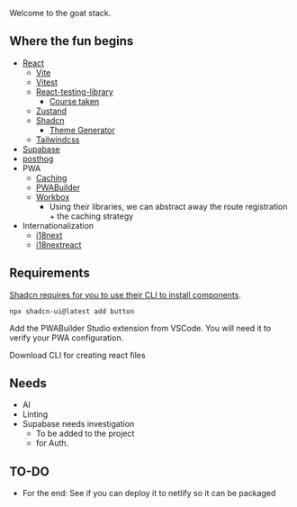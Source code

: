 Welcome to the goat stack.

## Where the fun begins 
- [React](https://react.dev/)
    - [Vite](https://vitejs.dev/)
    - [Vitest](https://vitest.dev/)
    - [React-testing-library](https://testing-library.com/docs/react-testing-library/intro/)
        - [Course taken](https://members.codewithmosh.com/courses/complete-react-testing-course/lectures/52312452)
    - [Zustand](https://docs.pmnd.rs/zustand/getting-started/introduction)
    - [Shadcn](https://ui.shadcn.com/docs)
        - [Theme Generator](https://themes.fkaya.dev/)
    -  [Tailwindcss](https://tailwindcss.com/docs/installation)
- [Supabase](https://supabase.com/)
- [posthog](https://posthog.com/pricing)
- PWA
    - [Caching](https://developer.chrome.com/docs/workbox/caching-strategies-overview)
    - [PWABuilder](https://www.pwabuilder.com/)
    - [Workbox](https://developer.chrome.com/docs/workbox/modules/workbox-sw)
        - Using their libraries, we can abstract away the route registration + the caching strategy
- Internationalization
    - [i18next](https://react.i18next.com/latest/i18nextprovider)
    - [i18nextreact](https://react.i18next.com/latest/i18nextprovider)


## Requirements 

[Shadcn requires for you to use their CLI to install components](https://ui.shadcn.com/docs/installation/vite).

`npx shadcn-ui@latest add button`

Add the PWABuilder Studio extension from VSCode. You will need it to verify your PWA configuration.

Download CLI for creating react files

## Needs
* AI
* Linting
* Supabase needs investigation
    * To be added to the project
    * for Auth.

## TO-DO
* For the end: See if you can deploy it to netlify so it can be packaged 